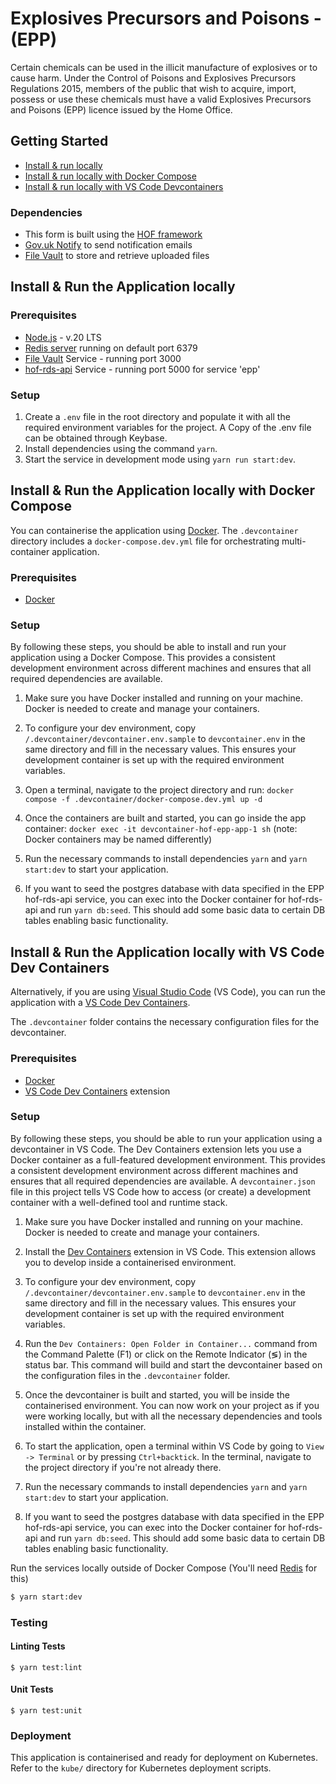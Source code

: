 # Explosives Precursors and Poisons - (EPP)
Certain chemicals can be used in the illicit manufacture of explosives or to cause harm. Under the Control of Poisons 
and Explosives Precursors Regulations 2015, members of the public that wish to acquire, import, possess or use these chemicals must 
have a valid Explosives Precursors and Poisons (EPP) licence issued by the Home Office.

## Getting Started

- [Install & run locally](#install--run-the-application-locally)
- [Install & run locally with Docker Compose](#install--run-the-application-locally-with-docker-compose)
- [Install & run locally with VS Code Devcontainers](#install--run-the-application-locally-with-vs-code-dev-containers)

### Dependencies

- This form is built using the [HOF framework](https://github.com/UKHomeOfficeForms/hof)
- [Gov.uk Notify](https://www.notifications.service.gov.uk) to send notification emails
- [File Vault](https://github.com/UKHomeOffice/file-vault) to store and retrieve uploaded files

## Install & Run the Application locally

### Prerequisites

- [Node.js](https://nodejs.org/en/) - v.20 LTS
- [Redis server](http://redis.io/download) running on default port 6379
- [File Vault](https://github.com/UKHomeOffice/file-vault) Service - running port 3000
- [hof-rds-api](https://github.com/UKHomeOffice/hof-rds-api) Service - running port 5000 for service 'epp'

### Setup

1. Create a `.env` file in the root directory and populate it with all the required environment variables for the project. A Copy of the .env file can be obtained through Keybase.
2. Install dependencies using the command `yarn`.
3. Start the service in development mode using `yarn run start:dev`.

## Install & Run the Application locally with Docker Compose

You can containerise the application using [Docker](https://www.docker.com). The `.devcontainer` directory includes a `docker-compose.dev.yml` file for orchestrating multi-container application.

### Prerequisites
- [Docker](https://www.docker.com)

### Setup

By following these steps, you should be able to install and run your application using a Docker Compose. This provides a consistent development environment across different machines and ensures that all required dependencies are available.

1. Make sure you have Docker installed and running on your machine. Docker is needed to create and manage your containers.

2. To configure your dev environment, copy `/.devcontainer/devcontainer.env.sample` to `devcontainer.env` in the same directory and fill in the necessary values. This ensures your development container is set up with the required environment variables.

3. Open a terminal, navigate to the project directory and run: `docker compose -f .devcontainer/docker-compose.dev.yml up -d`

4. Once the containers are built and started, you can go inside the app container: `docker exec -it devcontainer-hof-epp-app-1 sh` (note: Docker containers may be named differently)

5. Run the necessary commands to install dependencies `yarn` and `yarn start:dev` to start your application.

6. If you want to seed the postgres database with data specified in the EPP hof-rds-api service, you can exec into the Docker container for hof-rds-api and run `yarn db:seed`. This should add some basic data to certain DB tables enabling basic functionality.

## Install & Run the Application locally with VS Code Dev Containers

Alternatively, if you are using [Visual Studio Code](https://code.visualstudio.com/) (VS Code), you can run the application with a [VS Code Dev Containers](https://code.visualstudio.com/docs/devcontainers/containers).

The `.devcontainer` folder contains the necessary configuration files for the devcontainer.

### Prerequisites
- [Docker](https://www.docker.com)
- [VS Code Dev Containers](https://marketplace.visualstudio.com/items?itemName=ms-vscode-remote.remote-containers) extension

### Setup

By following these steps, you should be able to run your application using a devcontainer in VS Code. The Dev Containers extension lets you use a Docker container as a full-featured development environment. This provides a consistent development environment across different machines and ensures that all required dependencies are available. A `devcontainer.json` file in this project tells VS Code how to access (or create) a development container with a well-defined tool and runtime stack.

1. Make sure you have Docker installed and running on your machine. Docker is needed to create and manage your containers.

2. Install the [Dev Containers](https://marketplace.visualstudio.com/items?itemName=ms-vscode-remote.remote-containers) extension in VS Code. This extension allows you to develop inside a containerised environment.

3. To configure your dev environment, copy `/.devcontainer/devcontainer.env.sample` to `devcontainer.env` in the same directory and fill in the necessary values. This ensures your development container is set up with the required environment variables.

4. Run the `Dev Containers: Open Folder in Container...` command from the Command Palette (F1) or click on the Remote Indicator (≶) in the status bar. This command will build and start the devcontainer based on the configuration files in the `.devcontainer` folder.

5. Once the devcontainer is built and started, you will be inside the containerised environment. You can now work on your project as if you were working locally, but with all the necessary dependencies and tools installed within the container.

6. To start the application, open a terminal within VS Code by going to `View -> Terminal` or by pressing `Ctrl+backtick`. In the terminal, navigate to the project directory if you're not already there.

7. Run the necessary commands to install dependencies `yarn` and `yarn start:dev` to start your application.

8. If you want to seed the postgres database with data specified in the EPP hof-rds-api service, you can exec into the Docker container for hof-rds-api and run `yarn db:seed`. This should add some basic data to certain DB tables enabling basic functionality.


Run the services locally outside of Docker Compose (You'll need [Redis](http://redis.io/) for this)
```bash
$ yarn start:dev
```

### Testing

#### Linting Tests
`$ yarn test:lint`

#### Unit Tests
`$ yarn test:unit`

### Deployment

This application is containerised and ready for deployment on Kubernetes. Refer to the `kube/` directory for Kubernetes deployment scripts.

